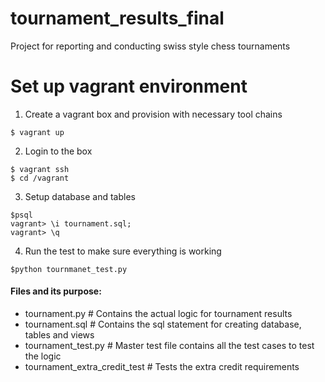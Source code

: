 # tournament_results_final
Project for reporting and conducting swiss style chess tournaments

# Set up vagrant environment

1. Create a vagrant box and provision with necessary tool chains

```shell
$ vagrant up
```

2. Login to the box

```shell
$ vagrant ssh
$ cd /vagrant
```

3. Setup database and tables

```shell
$psql
vagrant> \i tournament.sql;
vagrant> \q
```

4. Run the test to make sure everything is working

```shell
$python tournmanet_test.py
```


#### Files and its purpose:
- tournament.py # Contains the actual logic for tournament results
- tournament.sql # Contains the sql statement for creating database, tables and
  views
- tournament_test.py # Master test file contains all the test cases to test the
  logic
- tournament_extra_credit_test # Tests the extra credit requirements

